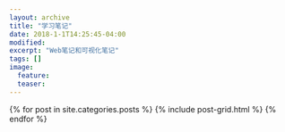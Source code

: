 ```yaml
---
layout: archive
title: "学习笔记"
date: 2018-1-1T14:25:45-04:00
modified:
excerpt: "Web笔记和可视化笔记"
tags: []
image: 
  feature: 
  teaser:
---
```



<div class="tiles">
{% for post in site.categories.posts %}
  {% include post-grid.html %}
{% endfor %}
</div><!-- /.tiles 把所有categories 有 posts 的列出来-->
